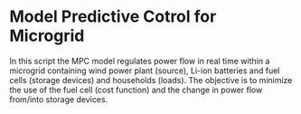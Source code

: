 # Model Predictive Cotrol for Microgrid

In this script the MPC model regulates power flow in real time within a microgrid containing wind power plant (source),
Li-ion batteries and fuel cells (storage devices) and households (loads). The objective is to minimize the use of the fuel 
cell (cost function) and the change in power flow from/into storage devices.
